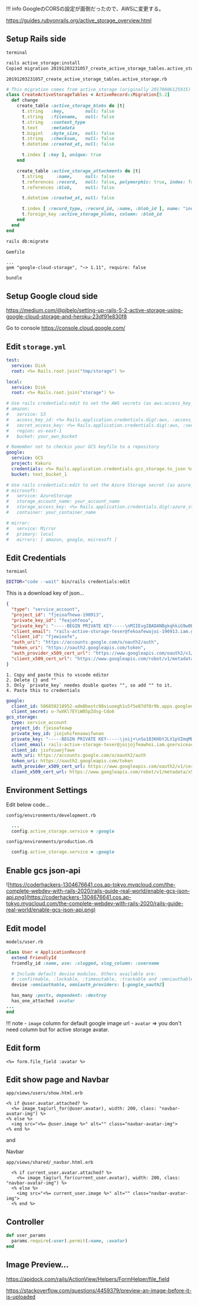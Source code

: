 !!! info
    GoogleのCORSの設定が面倒だったので、AWSに変更する。

https://guides.rubyonrails.org/active_storage_overview.html

## Setup Rails side

`terminal`
```bash
rails active_storage:install
Copied migration 20191203231057_create_active_storage_tables.active_storage.rb from active_storage
```

`20191203231057_create_active_storage_tables.active_storage.rb`
```ruby
# This migration comes from active_storage (originally 20170806125915)
class CreateActiveStorageTables < ActiveRecord::Migration[5.2]
  def change
    create_table :active_storage_blobs do |t|
      t.string   :key,        null: false
      t.string   :filename,   null: false
      t.string   :content_type
      t.text     :metadata
      t.bigint   :byte_size,  null: false
      t.string   :checksum,   null: false
      t.datetime :created_at, null: false

      t.index [ :key ], unique: true
    end

    create_table :active_storage_attachments do |t|
      t.string     :name,     null: false
      t.references :record,   null: false, polymorphic: true, index: false
      t.references :blob,     null: false

      t.datetime :created_at, null: false

      t.index [ :record_type, :record_id, :name, :blob_id ], name: "index_active_storage_attachments_uniqueness", unique: true
      t.foreign_key :active_storage_blobs, column: :blob_id
    end
  end
end
```

```bash
rails db:migrate
```


`Gemfile`
```
...
gem "google-cloud-storage", "~> 1.11", require: false
```

```bash
bundle
```

## Setup Google cloud side
https://medium.com/@pjbelo/setting-up-rails-5-2-active-storage-using-google-cloud-storage-and-heroku-23df91e830f8


Go to console
https://console.cloud.google.com/


## Edit `storage.yml`
```yaml hl_lines="18 19 20 21 22"
test:
  service: Disk
  root: <%= Rails.root.join("tmp/storage") %>

local:
  service: Disk
  root: <%= Rails.root.join("storage") %>

# Use rails credentials:edit to set the AWS secrets (as aws:access_key_id|secret_access_key)
# amazon:
#   service: S3
#   access_key_id: <%= Rails.application.credentials.dig(:aws, :access_key_id) %>
#   secret_access_key: <%= Rails.application.credentials.dig(:aws, :secret_access_key) %>
#   region: us-east-1
#   bucket: your_own_bucket

# Remember not to checkin your GCS keyfile to a repository
google:
  service: GCS
  project: Kakuru
  credentials: <%= Rails.application.credentials.gcs_storage.to_json %>
  bucket: text_bucket_1

# Use rails credentials:edit to set the Azure Storage secret (as azure_storage:storage_access_key)
# microsoft:
#   service: AzureStorage
#   storage_account_name: your_account_name
#   storage_access_key: <%= Rails.application.credentials.dig(:azure_storage, :storage_access_key) %>
#   container: your_container_name

# mirror:
#   service: Mirror
#   primary: local
#   mirrors: [ amazon, google, microsoft ]
```


## Edit Credentials
`termianl`
```bash
EDITOR="code --wait" bin/rails credentials:edit
```

This is a download key of json...
```json
{
  "type": "service_account",
  "project_id": "fjeioafhewa-190913",
  "private_key_id": "feajohfeoa",
  "private_key": "-----BEGIN PRIVATE KEY-----\nMIIEvgIBADANBgkqhkiG9w0BAQEFAASCBKgwggSkAgEAAoIBAQDG1NKHBdKIJQT+\nSo183KHbYJLV1pVZmqMDcO4djTfdqNiPJfxt0+u7GJJ2zXzX7vHZS/bLJvsS6yN5\numH+HYerZXa2k5vofd4IcZn91t/GJRLbrLv3lBNOwMrGvSvd3H1uxBZ9lXST1PaR\n1ggYiOJWG+mfoea/grYq2\neZqaH/L7fOKuIs8B/ItBQR05bMWcfAE1HnmOKzmpqs84Dj4IndnXAoMg4UVN7mPn\nw5Flvgh5LesTr4oCNHpyS4AkfYmw8cMhjqkNBYWqK0tShqp8htATOk0tTAtRG+g+\nEDWu7h5rAgMBAAECggEADgC8CO1Ui+kLhnsqpsIFFiWhgbTYlNRqqZng8yzYY+B5\ny+8RbYywu975patIIQ7/cl3CtkD7CrSLrY1+TD65KM1/BFG197QxmGejwDhLTzGa\nN+Vc4Y1IpNG4FjIJblkSbmQZ72NAsA6eBNxNeqjdQ9I3jfieaofjeaw4XEoJ2cblpwzp02rSGNI\n9zshMjMoeNnoCUum3thg6X38UuczPman++PBwtfkrsyc7jbZluJnqQtwfEEwuf1+\nIRrduxCmu74SOdLqeN00xLf/t5OLtP5MLaaEFbydu8syltB9N+ZChoSCFAcbCFtW\njlTNi2nclcgtWh3SwkwnKXz4CVVOPF1uB/RNGolTdQKBgQD1PvyLXfvTkrb5rjtX\fjeiowafjwa/Ix8UBUxjqNjTPxcfpQ4ptuA8bMsuoAwapbDdBGt\n5mlqbJM/5tNjYskNreXtfJaIq2F/gx2lWtxwsrh7UUwDgbTeKFWkkr0ej9TNnoRV\nQch3WcgcBdieOAaMGwI72qb1XwKBgQDPjM6NetyC+2emOW2AhEfDpBvJLU2yjzVQ\nBofzK5iW2fuXUzjOPz0r3gV+N1sPvJGaGtGda/RfVZupCw62I7hhOIddptzOx+W8\ngcQHrcR+z354YGTagn0Jnzx1wBNR6Rvz8JP1ryV8yCbIkKPpAo/livyTlpWWxUtA\nDNmdC3hGdQKBgQDjhBaIOJ2KLz7+rSuyOOEe4hqChXdWv1CcyKDDmVlIYhn2rdir\ni/d6BQ7NxEQ/tlRG8HPX2AFaaVgKZWCNYweCys1kaADN3/RDc4OuaXnBurSNthbH\ns150Uukgxk/tpOQlgWfKcLNwaeDzDM8ZxRhz2N/zV10Zk0JHsjrFSli/owKBgQCX\nap52UR/23vrrJhJhJCBG9r7eshJxJlE6pMkh+rhDtZv69lgG/9Pc4QkY38GrZWLE\nDrTGKDAMLSR22v5Mmxq0sszu4gFNSkCsme8tuvQTn8UghRKO54vZLTaqoQp3Q52F\nBgqrvq+WrV6+C+fI4nmgeRlzgvR3HlCb1cQc8nU40QKBgD2hTUf1e8/IoDBxBnom\nlLv6tXLE4klczAr1dtksz1PW9OqbFo5wHkecDeEsR/WXnxOuQ+WUeQYTLywIAP+W\ndv5EoeKIQwZAmVoFx/+hHqfr3fK+M5MWMHFl6OrkPLP8N6HrzTCq2L/9t9BZwpKj\nue2l0/Bqv9Zn2RLlErD8Yeqe\n-----END PRIVATE KEY-----\n",
  "client_email": "rails-active-storage-teser@fekoafewajoi-190913.iam.gserviceaccount.com",
  "client_id": "fjewioafe",
  "auth_uri": "https://accounts.google.com/o/oauth2/auth",
  "token_uri": "https://oauth2.googleapis.com/token",
  "auth_provider_x509_cert_url": "https://www.googleapis.com/oauth2/v1/certs",
  "client_x509_cert_url": "https://www.googleapis.com/robot/v1/metadata/x509/rails-active-storage-teser%fejaiofwe-190913.iam.gserviceaccount.com"
}
```

```
1. Copy and paste this to vscode editor
2. Delete {} and ""
3. Only `private_key` needes double quotes "", so add "" to it.
4. Paste this to credentials
```

```yaml
google:
  client_id: 506850218952-adm8bestc98siuoegh1u5f5e87df8r9b.apps.googleusercontent.com
  client_secret: o-7wXKl7EYiW85pZdsg-Cdo6
gcs_storage:
  type: service_account
  project_id: fjeioafeawp
  private_key_id: jiojohifenaowifwnao
  private_key: "-----BEGIN PRIVATE KEY-----\joij+\nSo183KHbYJLV1pVZmqMDcO4djTfdqNiPJfxt0+u7GJJ2zXzX7vHZS/bLJvsS6yN5\numH+HYerZXa2k5vofd4IcZn91t/GJRLbrLv3lBNOwMrGvSvd3H1uxBZ9lXST1PaR\n1ggYiOJWG+fjeawoif/grYq2\neZqaH/L7fOKuIs8B/ItBQR05bMWcfAE1HnmOKzmpqs84Dj4IndnXAoMg4UVN7mPn\nw5Flvgh5LesTr4oCNHpyS4AkfYmw8cMhjqkNBYWqK0tShqp8htATOk0tTAtRG+g+\nEDWu7h5rAgMBAAECggEADgC8CO1Ui+kLhnsqpsIFFiWhgbTYlNRqqZng8yzYY+B5\ny+8RbYywu975patIIQ7/cl3CtkD7CrSLrY1+TD65KM1/BFG197QxmGejwDhLTzGa\nN+Vc4Y1IpNG4FjIJblkSbmQZ72NAsA6eBNxNeqjdQ9I34XEoJ2cblpwzp02rSGNI\n9zshMjMoeNnoCUum3thg6X38UuczPman++PBwtfkrsyc7jbZluJnqQtwfEEwuf1+\nIRrduxCmu74SOdLqeN00xLf/t5OLtP5MLaaEFbydu8syltB9N+ZChoSCFAcbCFtW\njlTNi2nclcgtWh3SwkwnKXz4CVVOPF1uB/RNGolTdQKBgQD1PvyLXfvTkrb5rjtX\ncaDqUyX2DfHlOS5wZyHmhJhp/Ix8UBUxjqNjTPxcfpQ4ptuA8bMsuoAwapbDdBGt\n5mlqbJM/5tNjYskNreXtfJaIq2F/gx2lWtxwsrh7UUwDgbTeKFWkkr0ej9TNnoRV\jiofea+2emOW2AhEfDpBvJLU2yjzVQ\nBofzK5iW2fuXUzjOPz0r3gV+N1sPvJGaGtGda/RfVZupCw62I7hhOIddptzOx+W8\ngcQHrcR+z354YGTagn0Jnzx1wBNR6Rvz8JP1ryV8yCbIkKPpAo/livyTlpWWxUtA\nDNmdC3hGdQKBgQDjhBaIOJ2KLz7+rSuyOOEe4hqChXdWv1CcyKDDmVlIYhn2rdir\ni/d6BQ7NxEQ/tlRG8HPX2AFaaVgKZWCNYweCys1kaADN3/RDc4OuaXnBurSNthbH\ns150Uukgxk/tpOQlgWfKcLNwaeDzDM8ZxRhz2N/zV10Zk0JHsjrFSli/owKBgQCX\nap52UR/23vrrJhJhJCBG9r7eshJxJlE6pMkh+rhDtZv69lgG/9Pc4QkY38GrZWLE\nDrTGKDAMLSR22v5Mmxq0sszu4gFNSkCsme8tuvQTn8UghRKO54vZLTaqoQp3Q52F\nBgqrvq+WrV6+C+fI4nmgeRlzgvR3HlCb1cQc8nU40QKBgD2hTUf1e8/IoDBxBnom\nlLv6tXLE4klczAr1dtksz1PW9OqbFo5wHkecDeEsR/WXnxOuQ+WUeQYTLywIAP+W\ndv5EoeKIQwZAmVoFx/+hHqfr3fK+M5MWMHFl6OrkPLP8N6HrzTCq2L/9t9BZwpKj\nue2l0/Bqv9Zn2RLlErD8Yeqe\n-----END PRIVATE KEY-----\n"
  client_email: rails-active-storage-teser@joijojfeawhoi.iam.gserviceaccount.com
  client_id: jiofoiwejfawe
  auth_uri: https://accounts.google.com/o/oauth2/auth
  token_uri: https://oauth2.googleapis.com/token
  auth_provider_x509_cert_url: https://www.googleapis.com/oauth2/v1/certs
  client_x509_cert_url: https://www.googleapis.com/robot/v1/metadata/x509/rails-active-storage-teser%40fjeioafeawp.iam.gserviceaccount.com
```

## Environment Settings
Edit below code...

`config/environments/development.rb`
```ruby
  ...
  config.active_storage.service = :google
```

`config/environments/production.rb`
```ruby
  config.active_storage.service = :google
```


## Enable gcs json-api
![https://coderhackers-1304676641.cos.ap-tokyo.myqcloud.com/the-complete-webdev-with-rails-2020/rails-guide-real-world/enable-gcs-json-api.png](https://coderhackers-1304676641.cos.ap-tokyo.myqcloud.com/the-complete-webdev-with-rails-2020/rails-guide-real-world/enable-gcs-json-api.png)


## Edit model
`models/user.rb`
```ruby hl_lines="10"
class User < ApplicationRecord
  extend FriendlyId
  friendly_id :name, use: :slugged, slug_column: :username

  # Include default devise modules. Others available are:
  # :confirmable, :lockable, :timeoutable, :trackable and :omniauthable
  devise :omniauthable, omniauth_providers: [:google_oauth2]

  has_many :posts, dependent: :destroy
  has_one_attached :avatar
...
end
```

!!! note
    - `image` column for default google image url
    - `avatar` => you don't need column but for active storage avatar.

## Edit form

```erb
<%= form.file_field :avatar %>
```

## Edit show page and Navbar
`app/views/users/show.html.erb`
```erb
<% if @user.avatar.attached? %>
  <%= image_tag(url_for(@user.avatar), width: 200, class: "navbar-avatar-img") %>
<% else %>
  <img src="<%= @user.image %>" alt="" class="navbar-avatar-img">
<% end %>
```

and

Navbar

`app/views/shared/_navbar.html.erb`
```erb
  <% if current_user.avatar.attached? %>
    <%= image_tag(url_for(current_user.avatar), width: 200, class: "navbar-avatar-img") %>
  <% else %>
    <img src="<%= current_user.image %>" alt="" class="navbar-avatar-img">
  <% end %>
```

## Controller
```ruby hl_lines="2"
def user_params
  params.require(:user).permit(:name, :avatar)
end
```


## Image Preview...
https://apidock.com/rails/ActionView/Helpers/FormHelper/file_field

https://stackoverflow.com/questions/4459379/preview-an-image-before-it-is-uploaded